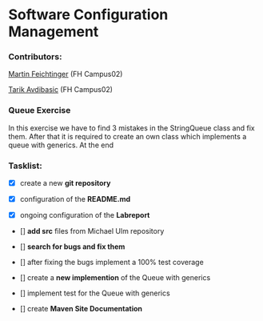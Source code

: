 # Software Configuration Management


### **Contributors:**

[Martin Feichtinger](https://github.com/martinf13/) (FH Campus02)

[Tarik Avdibasic](https://github.com/TarikAvdibasic90/) (FH Campus02)


### **Queue Exercise**

In this exercise we have to find 3 mistakes in the StringQueue class and fix them. After that it is required to create
an own class which implements a queue with generics. At the end 

### Tasklist:

- [x] create a new **git repository**

- [x] configuration of the **README.md**

- [x] ongoing configuration of the **Labreport**

- [] **add src** files from Michael Ulm repository

- [] **search for bugs and fix them**

- [] after fixing the bugs implement a 100% test coverage

- [] create a **new implemention** of the Queue with generics

- [] implement test for the Queue with generics
 
- [] create **Maven Site Documentation**

